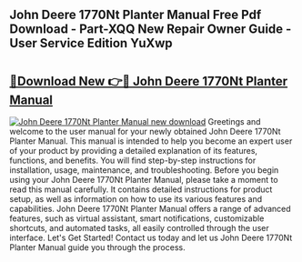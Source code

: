 ## John Deere 1770Nt Planter Manual Free Pdf Download - Part-XQQ New Repair Owner Guide - User Service Edition YuXwp

# <h2><a href="http://bc87029.oget.top/?id=John+Deere+1770Nt+Planter+Manual">🔗Download New 👉🔴 John Deere 1770Nt Planter Manual</a></h2>

[![John Deere 1770Nt Planter Manual new download](https://i.imgur.com/5g1atiW.png)](http://bc87029.oget.top/?id=John+Deere+1770Nt+Planter+Manual)
Greetings and welcome to the user manual for your newly obtained John Deere 1770Nt Planter Manual. This manual is intended to help you become an expert user of your product by providing a detailed explanation of its features, functions, and benefits. You will find step-by-step instructions for installation, usage, maintenance, and troubleshooting. Before you begin using your John Deere 1770Nt Planter Manual, please take a moment to read this manual carefully. It contains detailed instructions for product setup, as well as information on how to use its various features and capabilities. John Deere 1770Nt Planter Manual offers a range of advanced features, such as virtual assistant, smart notifications, customizable shortcuts, and automated tasks, all easily controlled through the user interface. Let's Get Started! Contact us today and let us John Deere 1770Nt Planter Manual guide you through the process.
